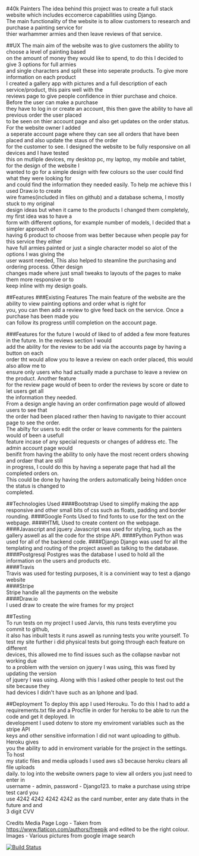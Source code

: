 #40k Painters
The idea behind this project was to create a full stack website which includes eccomerce capabilities using Django.  
The main functionality of the website is to allow customers to research and purchase a painting service for    
thier warhammer armies and then leave reviews of that service.

##UX
The main aim of the website was to give customers the ability to choose a level of painting based  
on the amount of money they would like to spend, to do this I decided to give 3 options for full armies  
and single characters and split these into seperate products. To give more information on each product  
I created a gallery app with pictures and a full description of each service/product, this pairs well with the  
reviews page to give people confidence in thier purchase and choice. Before the user can make a purchase  
they have to log in or create an account, this then gave the ability to have all previous order the user placed  
to be seen on thier account page and also get updates on the order status. For the website owner I added  
a seperate account page where they can see all orders that have been placed and also update the staus of the order  
for the customer to see. I designed the website to be fully responsive on all devices and I have tested  
this on mutliple devices, my desktop pc, my laptop, my mobile and tablet, for the design of the website I  
wanted to go for a simple design with few colours so the user could find what they were looking for   
and could find the information they needed easily. To help me achieve this I used Draw.io to create  
wire frames(included in files on github) and a database schema, I mostly stuck to my original  
design ideas but when it came to the products I changed them completely, my first idea was to have a  
form with different options, for example number of models, I decided that a simpler approach of  
having 6 product to choose from was better because when people pay for this service they either  
have full armies painted or just a single character model so alot of the options I was giving the  
user wasnt needed, This also helped to steamline the purchasing and ordering process. Other design  
changes made where just small tweaks to layouts of the pages to make them more responsive or to  
keep inline with my design goals.

##Features
###Existing Features
The main feature of the website are the ability to view painting options and order what is right for  
you, you can then add a review to give feed back on the service. Once a purchase has been made you  
can follow its progress untill completion on the account page.

###Features for the future
I would of liked to of added a few more features in the future. In the reviews section I would  
add the ability for the review to be add via the accounts page by having a button on each  
order tht would allow you to leave a review on each order placed, this would also allow me to  
ensure only users who had actually made a purchase to leave a review on the product. Another feature  
for the review page would of been to order the reviews by score or date to let users get all  
the information they needed.  
From a design angle having an order confirmation page would of allowed users to see that  
the order had been placed rather then having to navigate to thier account page to see the order.  
The abilty for users to edit the order or leave comments for the painters would of been a usefull  
feature incase of any special requests or changes of address etc. The admin account page would  
benifit from having the ability to only have the most recent orders showing and ordaer that are still  
in progress, I could do this by having a seperate page that had all the completed orders on.  
This could be done by having the orders automatically being hidden once the status is changed to  
completed.

##Technologies Used
####Bootstrap
Used to simplify making the app responsive and other small bits of css such as floats, padding and border rounding.
####Google Fonts
Used to find fonts to use for the text on the webpage.
####HTML
Used to create content on the webpage.
####Javascript and jquery
Javascript was used for styling, such as the gallery aswell as all the code for the stripe API.
####Python
Python was used for all of the backend code.
####Django
Django was used for all the templating and routing of the project aswell as talking to the database. 
####Postgresql
Postgres was the database I used to hold all the information on the users and products etc.  
####Travis  
Travis was used for testing purposes, it is a convinient way to test a django website  
####Stripe  
Stripe handle all the payments on the website  
####Draw.io  
I used draw to create the wire frames for my project

##Testing  
To run tests on my project I used Jarvis, this runs tests everytime you commit to github,  
it also has inbuilt tests it runs aswell as running tests you write yourself. To  
test my site further i did physical tests but going through each feature on different  
devices, this allowed me to find issues such as the collapse navbar not working due  
to a problem with the version on jquery I was using, this was fixed by updating the version  
of jquery I was using. Along with this I asked other people to test out the site because they  
had devices I didn't have such as an Iphone and Ipad.

##Deployment
To deploy this app I used Herouku. To do this I had to add a requirements.txt file and
a Procfile in order for heroku to be able to run the code and get it deployed. In  
development I used dotenv to store my enviroment variables such as the stripe API  
keys and other sensitive information I did not want uploading to github. Heroku gives  
you the ability to add in enviroment variable for the project in the settings. To host  
my static files and media uploads I used aws s3 because heroku clears all file uploads  
daily.
to log into the website owners page to view all orders you just need to enter in  
username - admin, password - Django123. to make a purchase using stripe test card you  
use 4242 4242 4242 4242 as the card number, enter any date thats in the future and and  
3 digit CVV

Credits
Media
Page Logo - Taken from https://www.flaticon.com/authors/freepik and edited to be the right colour.
Images - Various pictures from google image search  

[![Build Status](https://travis-ci.com/cball1990/40kpainters-project.svg?branch=master)](https://travis-ci.com/cball1990/40kpainters-project)  
